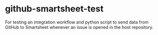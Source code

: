 # github-smartsheet-test
For testing an integration workflow and python script to send data from GitHub to Smartsheet whenever an issue is opened in the host repository.
